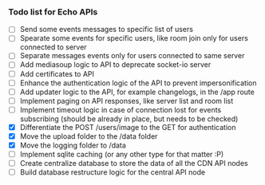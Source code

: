 ### Todo list for Echo APIs

- [ ] Send some events messages to specific list of users
- [ ] Spearate some events for specific users, like room join only for users connected to server
- [ ] Separate messages events only for users connected to same server
- [ ] Add mediasoup logic to API to deprecate socket-io server
- [ ] Add certificates to API
- [ ] Enhance the authentication logic of the API to prevent impersonification
- [ ] Add updater logic to the API, for example changelogs, in the /app route
- [ ] Implement paging on API responses, like server list and room list
- [ ] Implement timeout logic in case of connection lost for events subscribing (should be already in place, but needs to be checked)
- [x] Differentiate the POST /users/image to the GET for authentication
- [x] Move the upload folder to the /data folder
- [x] Move the logging folder to /data
- [ ] Implement sqlite caching (or any other type for that matter :P)
- [ ] Create centralize database to store the data of all the CDN API nodes
- [ ] Build database restructure logic for the central API node